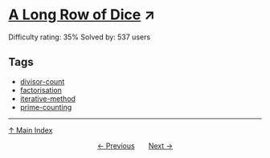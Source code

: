 # [A Long Row of Dice](https://projecteuler.net/problem=641) ↗️

Difficulty rating: 35%
Solved by: 537 users
## Tags

- [divisor-count](../tags/divisor-count.md)
- [factorisation](../tags/factorisation.md)
- [iterative-method](../tags/iterative-method.md)
- [prime-counting](../tags/prime-counting.md)



---

[↑ Main Index](../README.md)


<div align=center><a href='640.md'>← Previous</a> &nbsp;&nbsp; &nbsp;&nbsp;  <a href='642.md'>Next →</a></div>
